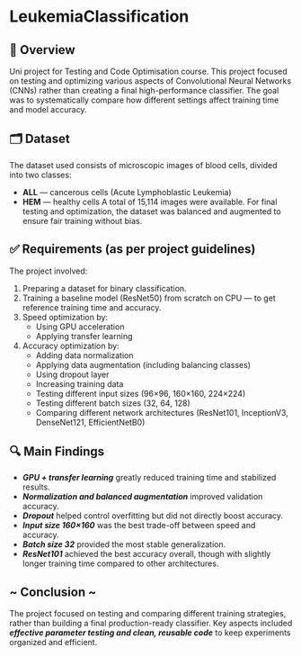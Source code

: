 # LeukemiaClassification

## 📄 Overview
Uni project for Testing and Code Optimisation course. This project focused on testing and optimizing various aspects of Convolutional Neural Networks (CNNs) rather than creating a final high-performance classifier. The goal was to systematically compare how different settings affect training time and model accuracy.

## 🗂️ Dataset
The dataset used consists of microscopic images of blood cells, divided into two classes:
-	**ALL** — cancerous cells (Acute Lymphoblastic Leukemia)
-	**HEM** — healthy cells
A total of 15,114 images were available. For final testing and optimization, the dataset was balanced and augmented to ensure fair training without bias.

## ✅ Requirements (as per project guidelines)

The project involved:
1.	Preparing a dataset for binary classification.
2.	Training a baseline model (ResNet50) from scratch on CPU — to get reference training time and accuracy.
3.	Speed optimization by:
	 - Using GPU acceleration
	 -	Applying transfer learning
4.	Accuracy optimization by:
	  -	Adding data normalization
	  -	Applying data augmentation (including balancing classes)
	  -	Using dropout layer
	  -	Increasing training data
    -	Testing different input sizes (96×96, 160×160, 224×224)
	  -	Testing different batch sizes (32, 64, 128)
	  -	Comparing different network architectures (ResNet101, InceptionV3, DenseNet121, EfficientNetB0)

## 🔍 Main Findings
-	**_GPU + transfer learning_** greatly reduced training time and stabilized results.
-	**_Normalization and balanced augmentation_** improved validation accuracy.
-	**_Dropout_** helped control overfitting but did not directly boost accuracy.
-	**_Input size 160×160_** was the best trade-off between speed and accuracy.
-	**_Batch size 32_** provided the most stable generalization.
-	_**ResNet101**_ achieved the best accuracy overall, though with slightly longer training time compared to other architectures.

## ~ Conclusion ~
The project focused on testing and comparing different training strategies, rather than building a final production-ready classifier. Key aspects included _**effective parameter testing and clean, reusable code**_ to keep experiments organized and efficient.
